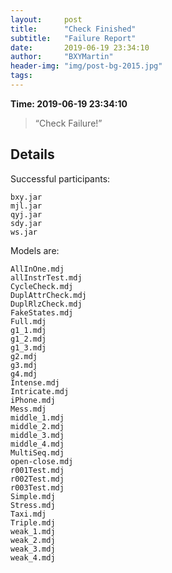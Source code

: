 ```yaml
---
layout:     post
title:      "Check Finished"
subtitle:   "Failure Report"
date:       2019-06-19 23:34:10
author:     "BXYMartin"
header-img: "img/post-bg-2015.jpg"
tags:
---
```


**Time: 2019-06-19 23:34:10**

> “Check Failure!”


## Details

Successful participants:

```
bxy.jar
mjl.jar
qyj.jar
sdy.jar
ws.jar
```

Models are:

```
AllInOne.mdj
allInstrTest.mdj
CycleCheck.mdj
DuplAttrCheck.mdj
DuplRlzCheck.mdj
FakeStates.mdj
Full.mdj
g1_1.mdj
g1_2.mdj
g1_3.mdj
g2.mdj
g3.mdj
g4.mdj
Intense.mdj
Intricate.mdj
iPhone.mdj
Mess.mdj
middle_1.mdj
middle_2.mdj
middle_3.mdj
middle_4.mdj
MultiSeq.mdj
open-close.mdj
r001Test.mdj
r002Test.mdj
r003Test.mdj
Simple.mdj
Stress.mdj
Taxi.mdj
Triple.mdj
weak_1.mdj
weak_2.mdj
weak_3.mdj
weak_4.mdj
```

